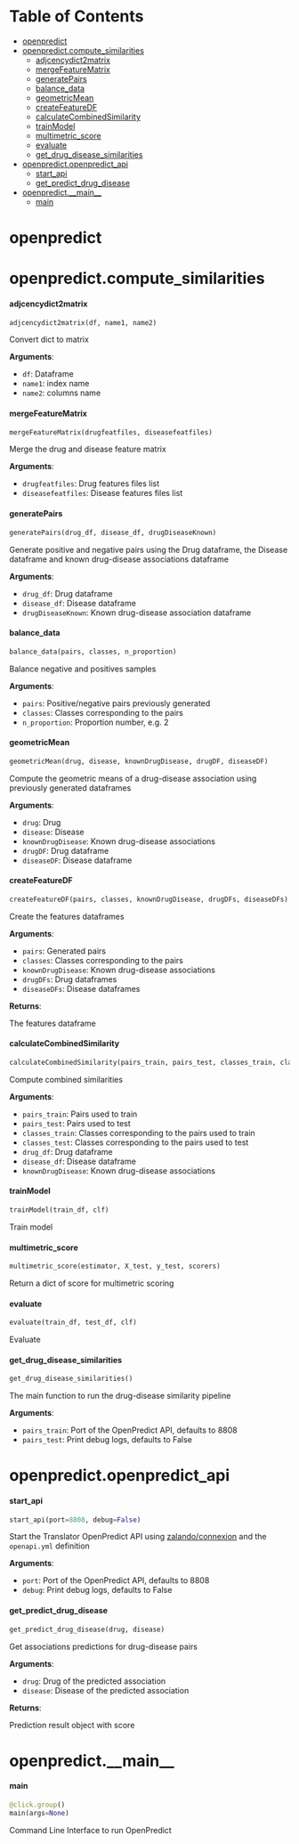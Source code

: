 # Table of Contents

* [openpredict](#.openpredict)
* [openpredict.compute\_similarities](#.openpredict.compute_similarities)
  * [adjcencydict2matrix](#.openpredict.compute_similarities.adjcencydict2matrix)
  * [mergeFeatureMatrix](#.openpredict.compute_similarities.mergeFeatureMatrix)
  * [generatePairs](#.openpredict.compute_similarities.generatePairs)
  * [balance\_data](#.openpredict.compute_similarities.balance_data)
  * [geometricMean](#.openpredict.compute_similarities.geometricMean)
  * [createFeatureDF](#.openpredict.compute_similarities.createFeatureDF)
  * [calculateCombinedSimilarity](#.openpredict.compute_similarities.calculateCombinedSimilarity)
  * [trainModel](#.openpredict.compute_similarities.trainModel)
  * [multimetric\_score](#.openpredict.compute_similarities.multimetric_score)
  * [evaluate](#.openpredict.compute_similarities.evaluate)
  * [get\_drug\_disease\_similarities](#.openpredict.compute_similarities.get_drug_disease_similarities)
* [openpredict.openpredict\_api](#.openpredict.openpredict_api)
  * [start\_api](#.openpredict.openpredict_api.start_api)
  * [get\_predict\_drug\_disease](#.openpredict.openpredict_api.get_predict_drug_disease)
* [openpredict.\_\_main\_\_](#.openpredict.__main__)
  * [main](#.openpredict.__main__.main)

<a name=".openpredict"></a>
# openpredict

<a name=".openpredict.compute_similarities"></a>
# openpredict.compute\_similarities

<a name=".openpredict.compute_similarities.adjcencydict2matrix"></a>
#### adjcencydict2matrix

```python
adjcencydict2matrix(df, name1, name2)
```

Convert dict to matrix

**Arguments**:

- `df`: Dataframe
- `name1`: index name
- `name2`: columns name

<a name=".openpredict.compute_similarities.mergeFeatureMatrix"></a>
#### mergeFeatureMatrix

```python
mergeFeatureMatrix(drugfeatfiles, diseasefeatfiles)
```

Merge the drug and disease feature matrix

**Arguments**:

- `drugfeatfiles`: Drug features files list
- `diseasefeatfiles`: Disease features files list

<a name=".openpredict.compute_similarities.generatePairs"></a>
#### generatePairs

```python
generatePairs(drug_df, disease_df, drugDiseaseKnown)
```

Generate positive and negative pairs using the Drug dataframe, the Disease dataframe and known drug-disease associations dataframe

**Arguments**:

- `drug_df`: Drug dataframe
- `disease_df`: Disease dataframe
- `drugDiseaseKnown`: Known drug-disease association dataframe

<a name=".openpredict.compute_similarities.balance_data"></a>
#### balance\_data

```python
balance_data(pairs, classes, n_proportion)
```

Balance negative and positives samples

**Arguments**:

- `pairs`: Positive/negative pairs previously generated
- `classes`: Classes corresponding to the pairs
- `n_proportion`: Proportion number, e.g. 2

<a name=".openpredict.compute_similarities.geometricMean"></a>
#### geometricMean

```python
geometricMean(drug, disease, knownDrugDisease, drugDF, diseaseDF)
```

Compute the geometric means of a drug-disease association using previously generated dataframes

**Arguments**:

- `drug`: Drug
- `disease`: Disease
- `knownDrugDisease`: Known drug-disease associations
- `drugDF`: Drug dataframe
- `diseaseDF`: Disease dataframe

<a name=".openpredict.compute_similarities.createFeatureDF"></a>
#### createFeatureDF

```python
createFeatureDF(pairs, classes, knownDrugDisease, drugDFs, diseaseDFs)
```

Create the features dataframes

**Arguments**:

- `pairs`: Generated pairs
- `classes`: Classes corresponding to the pairs
- `knownDrugDisease`: Known drug-disease associations
- `drugDFs`: Drug dataframes
- `diseaseDFs`: Disease dataframes

**Returns**:

The features dataframe

<a name=".openpredict.compute_similarities.calculateCombinedSimilarity"></a>
#### calculateCombinedSimilarity

```python
calculateCombinedSimilarity(pairs_train, pairs_test, classes_train, classes_test, drug_df, disease_df, knownDrugDisease)
```

Compute combined similarities

**Arguments**:

- `pairs_train`: Pairs used to train
- `pairs_test`: Pairs used to test
- `classes_train`: Classes corresponding to the pairs used to train
- `classes_test`: Classes corresponding to the pairs used to test
- `drug_df`: Drug dataframe
- `disease_df`: Disease dataframe
- `knownDrugDisease`: Known drug-disease associations

<a name=".openpredict.compute_similarities.trainModel"></a>
#### trainModel

```python
trainModel(train_df, clf)
```

Train model

<a name=".openpredict.compute_similarities.multimetric_score"></a>
#### multimetric\_score

```python
multimetric_score(estimator, X_test, y_test, scorers)
```

Return a dict of score for multimetric scoring

<a name=".openpredict.compute_similarities.evaluate"></a>
#### evaluate

```python
evaluate(train_df, test_df, clf)
```

Evaluate

<a name=".openpredict.compute_similarities.get_drug_disease_similarities"></a>
#### get\_drug\_disease\_similarities

```python
get_drug_disease_similarities()
```

The main function to run the drug-disease similarity pipeline

**Arguments**:

- `pairs_train`: Port of the OpenPredict API, defaults to 8808
- `pairs_test`: Print debug logs, defaults to False

<a name=".openpredict.openpredict_api"></a>
# openpredict.openpredict\_api

<a name=".openpredict.openpredict_api.start_api"></a>
#### start\_api

```python
start_api(port=8808, debug=False)
```

Start the Translator OpenPredict API using [zalando/connexion](https://github.com/zalando/connexion) and the `openapi.yml` definition

**Arguments**:

- `port`: Port of the OpenPredict API, defaults to 8808
- `debug`: Print debug logs, defaults to False

<a name=".openpredict.openpredict_api.get_predict_drug_disease"></a>
#### get\_predict\_drug\_disease

```python
get_predict_drug_disease(drug, disease)
```

Get associations predictions for drug-disease pairs

**Arguments**:

- `drug`: Drug of the predicted association
- `disease`: Disease of the predicted association

**Returns**:

Prediction result object with score

<a name=".openpredict.__main__"></a>
# openpredict.\_\_main\_\_

<a name=".openpredict.__main__.main"></a>
#### main

```python
@click.group()
main(args=None)
```

Command Line Interface to run OpenPredict

